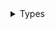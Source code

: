<details>
<summary>Types</summary>

  - [PathNormalizer](./PathNormalizer)
  - [ReferenceExtractor](./ReferenceExtractor)

</details>
